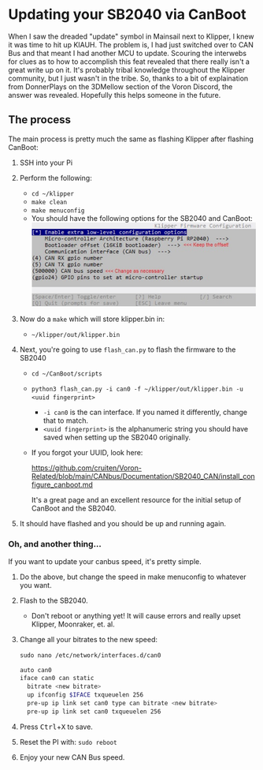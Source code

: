 # Updating your SB2040 via CanBoot
  When I saw the dreaded "update" symbol in Mainsail next to Klipper, I knew it was time to hit up KIAUH. The problem is, I had just switched over to CAN Bus and that meant I had another MCU to update.
  Scouring the interwebs for clues as to how to accomplish this feat revealed that there really isn't a great write up on it.
  It's probably tribal knowledge throughout the Klipper community, but I just wasn't in the tribe.
  So, thanks to a bit of explaination from DonnerPlays on the 3DMellow section of the Voron Discord, the answer was revealed.
  Hopefully this helps someone in the future.
  
## The process
  The main process is pretty much the same as flashing Klipper after flashing CanBoot:
  1. SSH into your Pi
  2. Perform the following:
      * ```cd ~/klipper```
      * ```make clean```
      * ```make menuconfig```
      * You should have the following options for the SB2040 and CanBoot:
      ![](images/menuconfig.jpg)
  3. Now do a ```make``` which will store klipper.bin in:
      * ```~/klipper/out/klipper.bin```
  4. Next, you're going to use ```flash_can.py``` to flash the firmware to the SB2040
      * ```cd ~/CanBoot/scripts```
      * ```python3 flash_can.py -i can0 -f ~/klipper/out/klipper.bin -u <uuid fingerprint>```

          + ` -i can0 ` is the can interface. If you named it differently, change that to match.
          + ` <uuid fingerprint> ` is the alphanumeric string you should have saved when setting up the SB2040 originally.
      * If you forgot your UUID, look here:
  
        https://github.com/cruiten/Voron-Related/blob/main/CANbus/Documentation/SB2040_CAN/install_configure_canboot.md
  
        It's a great page and an excellent resource for the initial setup of CanBoot and the SB2040.
  
  5. It should have flashed and you should be up and running again.
  
### Oh, and another thing...
  If you want to update your canbus speed, it's pretty simple.
  1. Do the above, but change the speed in make menuconfig to whatever you want.
  2. Flash to the SB2040.
      * Don't reboot or anything yet! It will cause errors and really upset Klipper, Moonraker, et. al.
  3. Change all your bitrates to the new speed:
  
      ` sudo nano /etc/network/interfaces.d/can0 `
       ```bash
       auto can0
       iface can0 can static
         bitrate <new bitrate>
         up ifconfig $IFACE txqueuelen 256
         pre-up ip link set can0 type can bitrate <new bitrate>
         pre-up ip link set can0 txqueuelen 256
       ```
4. Press <kbd>Ctrl</kbd>+<kbd>X</kbd> to save.
5. Reset the PI with: ` sudo reboot `
6. Enjoy your new CAN Bus speed.
